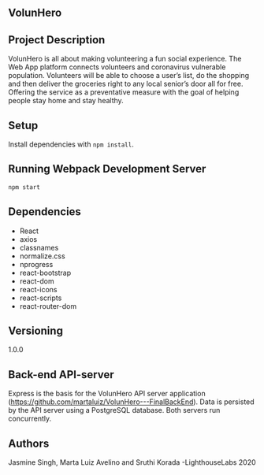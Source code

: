 ## VolunHero
## Project Description
VolunHero is all about making volunteering a fun social experience. The Web App platform connects volunteers and coronavirus vulnerable population. Volunteers will be able to choose a user’s list, do the shopping and then deliver the groceries right to any local senior’s door all for free. Offering the service as a preventative measure with the goal of helping people stay home and stay healthy.

## Setup

Install dependencies with `npm install`.

## Running Webpack Development Server

```sh
npm start
```

## Dependencies
- React
- axios
- classnames
- normalize.css
- nprogress
- react-bootstrap
- react-dom
- react-icons
- react-scripts
- react-router-dom

## Versioning
1.0.0

## Back-end API-server
Express is the basis for the VolunHero API server application (https://github.com/martaluiz/VolunHero---FinalBackEnd). Data is persisted by the API server using a PostgreSQL database.
Both servers run concurrently.

## Authors
Jasmine Singh, Marta Luiz Avelino and Sruthi Korada -LighthouseLabs 2020
